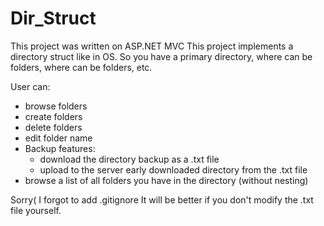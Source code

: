 # Dir_Struct

This project was written on ASP.NET MVC
This project implements a directory struct like in OS.
So you have a primary directory, where can be folders, where can be folders, etc.

User can:
  - browse folders
  - create folders
  - delete folders
  - edit folder name
  - Backup features:
      - download the directory backup as a .txt file
      - upload to the server early downloaded directory from the .txt file
  - browse a list of all folders you have in the directory (without nesting)

Sorry( I forgot to add .gitignore
It will be better if you don't modify the .txt file yourself.
